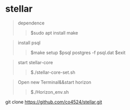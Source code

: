 # stellar

>dependence
>>$sudo apt install make

>install psql
>>$make setup      $psql postgres -f psql.dat    $exit

>start stellar-core
>>$./stellar-core-set.sh

>Open new Terminal&&start horizon
>>$./Horizon_env.sh

git clone https://github.com/co4524/stellar.git

